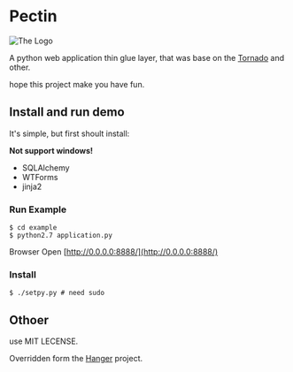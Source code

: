 Pectin
======

![The Logo](http://github.com/tioover/Pectin/raw/master/example/media/logo.png)

A python web application thin glue layer, that was base on the
[Tornado](http://github.com/facebook/tornado) and other.

hope this project make you have fun.

## Install and run demo ##

It's simple, but first shoult install:

**Not support windows!**

* SQLAlchemy
* WTForms
* jinja2

### Run Example ###
    $ cd example
    $ python2.7 application.py

Browser Open [http://0.0.0.0:8888/](http://0.0.0.0:8888/)

### Install ###
    $ ./setpy.py # need sudo

## Othoer ###
use MIT LECENSE.

Overridden form the [Hanger](http://github.com/tioover/hanger) project.
